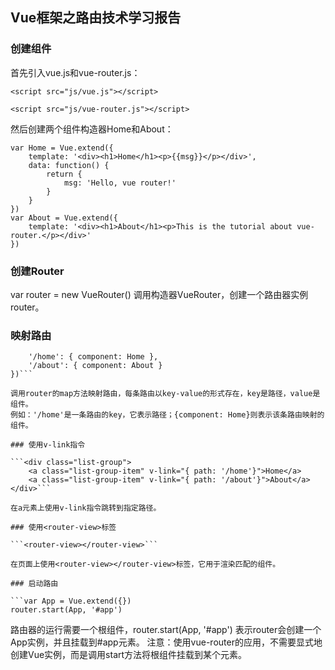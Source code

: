 ## Vue框架之路由技术学习报告



### 创建组件

首先引入vue.js和vue-router.js：

```<script src="js/vue.js"></script>```  

```<script src="js/vue-router.js"></script>```  

然后创建两个组件构造器Home和About：  

```
var Home = Vue.extend({  
    template: '<div><h1>Home</h1><p>{{msg}}</p></div>',
    data: function() {
        return {
            msg: 'Hello, vue router!'
        }
    }
})  
var About = Vue.extend({
    template: '<div><h1>About</h1><p>This is the tutorial about vue-router.</p></div>'
})
```

### 创建Router

var router = new VueRouter()
调用构造器VueRouter，创建一个路由器实例router。

### 映射路由

```router.map({
    '/home': { component: Home },
    '/about': { component: About }
})```  

调用router的map方法映射路由，每条路由以key-value的形式存在，key是路径，value是组件。
例如：'/home'是一条路由的key，它表示路径；{component: Home}则表示该条路由映射的组件。

### 使用v-link指令

```<div class="list-group">
    <a class="list-group-item" v-link="{ path: '/home'}">Home</a>
    <a class="list-group-item" v-link="{ path: '/about'}">About</a>
</div>```  

在a元素上使用v-link指令跳转到指定路径。

### 使用<router-view>标签

```<router-view></router-view>```  

在页面上使用<router-view></router-view>标签，它用于渲染匹配的组件。

### 启动路由

```var App = Vue.extend({})
router.start(App, '#app')
```
  
路由器的运行需要一个根组件，router.start(App, '#app') 表示router会创建一个App实例，并且挂载到#app元素。
注意：使用vue-router的应用，不需要显式地创建Vue实例，而是调用start方法将根组件挂载到某个元素。